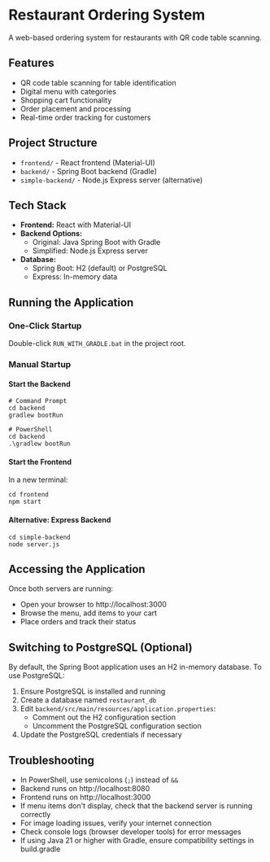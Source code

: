 # Restaurant Ordering System

A web-based ordering system for restaurants with QR code table scanning.

## Features
- QR code table scanning for table identification
- Digital menu with categories
- Shopping cart functionality
- Order placement and processing
- Real-time order tracking for customers

## Project Structure
- `frontend/` - React frontend (Material-UI)
- `backend/` - Spring Boot backend (Gradle)
- `simple-backend/` - Node.js Express server (alternative)

## Tech Stack
- **Frontend:** React with Material-UI
- **Backend Options:**
  - Original: Java Spring Boot with Gradle
  - Simplified: Node.js Express server
- **Database:** 
  - Spring Boot: H2 (default) or PostgreSQL
  - Express: In-memory data

## Running the Application

### One-Click Startup
Double-click `RUN_WITH_GRADLE.bat` in the project root.

### Manual Startup

#### Start the Backend
```
# Command Prompt
cd backend
gradlew bootRun

# PowerShell
cd backend
.\gradlew bootRun
```

#### Start the Frontend
In a new terminal:
```
cd frontend
npm start
```

#### Alternative: Express Backend
```
cd simple-backend
node server.js
```

## Accessing the Application
Once both servers are running:
- Open your browser to http://localhost:3000
- Browse the menu, add items to your cart
- Place orders and track their status

## Switching to PostgreSQL (Optional)
By default, the Spring Boot application uses an H2 in-memory database. To use PostgreSQL:

1. Ensure PostgreSQL is installed and running
2. Create a database named `restaurant_db`
3. Edit `backend/src/main/resources/application.properties`:
   - Comment out the H2 configuration section
   - Uncomment the PostgreSQL configuration section
4. Update the PostgreSQL credentials if necessary

## Troubleshooting
- In PowerShell, use semicolons (`;`) instead of `&&`
- Backend runs on http://localhost:8080
- Frontend runs on http://localhost:3000
- If menu items don't display, check that the backend server is running correctly
- For image loading issues, verify your internet connection
- Check console logs (browser developer tools) for error messages
- If using Java 21 or higher with Gradle, ensure compatibility settings in build.gradle 